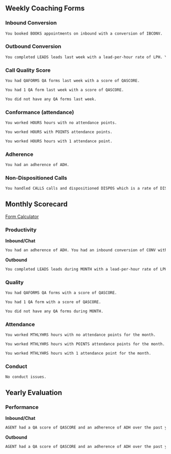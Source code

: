 ## Weekly Coaching Forms

### Inbound Conversion

```markdown
You booked BOOKS appointments on inbound with a conversion of IBCONV.
```

### Outbound Conversion

```markdown
You completed LEADS leads last week with a lead-per-hour rate of LPH. You reached REACHEDLEADS leads and booked BOOKS with an outbound conversion of CONVLW.
```

### Call Quality Score

```markdown
You had QAFORMS QA forms last week with a score of QASCORE.
```

```markdown
You had 1 QA form last week with a score of QASCORE.
```

```markdown
You did not have any QA forms last week.
```

### Conformance (attendance)

```markdown
You worked HOURS hours with no attendance points.
```

```markdown
You worked HOURS with POINTS attendance points.
```

```markdown
You worked HOURS hours with 1 attendance point.
```

### Adherence

```markdown
You had an adherence of ADH.
```

### Non-Dispositioned Calls

```markdown
You handled CALLS calls and dispositioned DISPOS which is a rate of DISPRT.
```

## Monthly Scorecard

[Form Calculator](https://www.notion.so/Form-Calculator-bec685b864ab4a169c5ba302e9554857?pvs=21)

### Productivity

**Inbound/Chat**

```markdown
You had an adherence of ADH. You had an inbound conversion of CONV with IBBOOK bookings. You had a disposition rate of DISPORT.
```

**Outbound**

```markdown
You completed LEADS leads during MONTH with a lead-per-hour rate of LPH. You had an outbound conversion of CONV with OBBOOK bookings. You had an inbound conversion of IBCONV with IBBOOK bookings. You had an adherence of ADH. You had a disposition rate of DISPORT.
```

### Quality

```markdown
You had QAFORMS QA forms with a score of QASCORE.
```

```markdown
You had 1 QA form with a score of QASCORE.
```

```markdown
You did not have any QA forms during MONTH.
```

### Attendance

```markdown
You worked MTHLYHRS hours with no attendance points for the month.
```

```markdown
You worked MTHLYHRS hours with POINTS attendance points for the month.
```

```markdown
You worked MTHLYHRS hours with 1 attendance point for the month.
```

### Conduct

```markdown
No conduct issues.
```

## Yearly Evaluation

### Performance

**Inbound/Chat**

```markdown
AGENT had a QA score of QASCORE and an adherence of ADH over the past year. HESHE also maintained an inbound conversion of IBCONV.
```

**Outbound**

```markdown
AGENT had a QA score of QASCORE and an adherence of ADH over the past year. HESHE also maintained a conversion rate of IBCONV on inbound and OBCONV on outbound.
```
